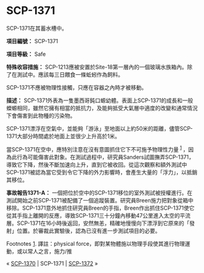 # SCP-1371
                        




SCP-1371在其蓄水槽中。



**項目編號：** SCP-1371

**項目等級：** Safe

**特殊收容措施：** SCP-1213應被安置於Site-18第一層內的一個玻璃水族箱內。除了在測試中。應該每三日餵食一條蚯蚓作為飼料。

SCP-1371不應被物理性接觸，只應在容器之內時才被移動。

**描述：** SCP-1371外表為一隻墨西哥鈍口螈幼體。表面上SCP-1371的成長和一般蠑螈相同，雖然它擁有相當的抵抗力，及能夠抵受大氣層中適度的改變和通常情況下會傷害到此物種的污染物。

SCP-1371漂浮在空氣中，並能夠「游泳」至地面以上約50米的距離，儘管SCP-1371大部分時間處於地面上並很少上升高於1米。

當SCP-1371在空中，應特別注意在沒有意圖抓住它下不可施予物理性力量<sup class='footnoteref'>
 <a shape='rect' class='footnoteref' id='footnoteref-1' href='javascript:;' onclick='WIKIDOT.page.utils.scrollToReference(&apos;footnote-1&apos;)'>1</a>
</sup>，因為此行為可能傷害此對象。在測試過程中，研究員Sanders試圖撫弄SCP-1371，導致它下降，然後不斷加速向上升，直到它被收回。從這次觀察和額外測試中SCP-1371被認為當它受到令它下降的外力影響時，會產生大量的「浮力」，以抵銷其移位。

**事故報告1371-A：** 一個把位於空中的SCP-1371移位的室外測試被授權進行。在測試開始之前SCP-1371被配備了一個追蹤裝置。研究員Breen施力把對象從箱中移除。SCP-1371意外地抓住研究員Breen的手指，Breen作出抓住SCP-1371使它從其手指上離開的反應，導致SCP-1371三十分鐘內移動47公里進入太空的平流層。SCP-1371在16小時後返回，安然無恙，精確地慢慢向下漂浮到它原來的「發射」位置。於審裁此實驗後，認為已沒有進一步測試項目的必要。


Footnotes
<a shape='rect' href='javascript:;' onclick='WIKIDOT.page.utils.scrollToReference(&apos;footnoteref-1&apos;)'>1</a>. 譯註：physical force，即對某物體施以物理手段使其進行物理運動，或以常人之言，施力/推



« [SCP-1370](/scp-1370) | SCP-1371 | [SCP-1372](/scp-1372) »





                    